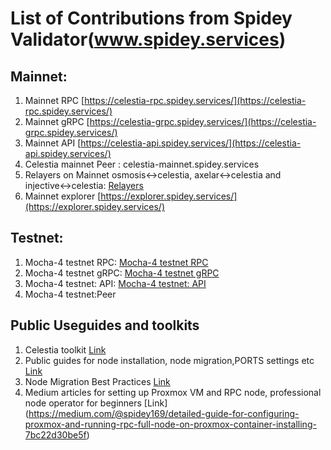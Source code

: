 
# List of Contributions from Spidey Validator(www.spidey.services)

## Mainnet:

1. Mainnet RPC [https://celestia-rpc.spidey.services/](https://celestia-rpc.spidey.services/)
2. Mainnet gRPC [https://celestia-grpc.spidey.services/](https://celestia-grpc.spidey.services/)
3. Mainnet API [https://celestia-api.spidey.services/](https://celestia-api.spidey.services/)
4. Celestia mainnet Peer : celestia-mainnet.spidey.services
5. Relayers on Mainnet osmosis<->celestia, axelar<->celestia and injective<->celestia: [Relayers](https://relayers.smartstake.io/relayer/09C32B1726F8AA86)
6. Mainnet explorer [https://explorer.spidey.services/](https://explorer.spidey.services/)

## Testnet:
1. Mocha-4 testnet RPC: [Mocha-4 testnet RPC](http://rpc-mocha-4.spidey.services/)
2. Mocha-4 testnet gRPC: [Mocha-4 testnet gRPC](http://grpc-mocha-4.spidey.services/)
3. Mocha-4 testnet: API: [Mocha-4 testnet: API](http://api-mocha-4.spidey.services/)
4. Mocha-4 testnet:Peer

## Public Useguides and toolkits
1. Celestia toolkit [Link](https://github.com/spidey-169/testnets/tree/main/celestia_network/celestia_tools)
2. Public guides for node installation, node migration,PORTS settings etc [Link](https://github.com/spidey-169/mainnets/tree/main/celestia-mainnet)
3. Node Migration Best Practices [Link](https://github.com/spidey-169/mainnets/tree/main/celestia-mainnet)
4. Medium articles for setting up Proxmox VM and RPC node, professional node operator for beginners [Link] (https://medium.com/@spidey169/detailed-guide-for-configuring-proxmox-and-running-rpc-full-node-on-proxmox-container-installing-7bc22d30be5f)

